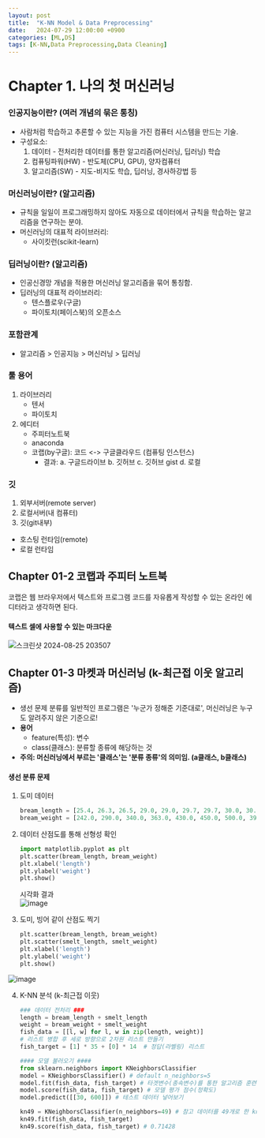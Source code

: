 ```yaml
---
layout: post
title:  "K-NN Model & Data Preprocessing"
date:   2024-07-29 12:00:00 +0900
categories: [ML,DS]
tags: [K-NN,Data Preprocessing,Data Cleaning]
---
```


# Chapter 1. 나의 첫 머신러닝

### 인공지능이란? (여러 개념의 묶은 통칭)

- 사람처럼 학습하고 추론할 수 있는 지능을 가진 컴퓨터 시스템을 만드는 기술.
- 구성요소:
    1. 데이터
      - 전처리한 데이터를 통한 알고리즘(머신러닝, 딥러닝) 학습   
    2. 컴퓨팅파워(HW)
      - 반도체(CPU, GPU), 양자컴퓨터
    3. 알고리즘(SW)
      - 지도-비지도 학습, 딥러닝, 경사하강법 등

### 머신러닝이란? (알고리즘)

- 규칙을 일일이 프로그래밍하지 않아도 자동으로 데이터에서 규칙을 학습하는 알고리즘을 연구하는 분야.
- 머신러닝의 대표적 라이브러리:
    - 사이킷런(scikit-learn)

### 딥러닝이란? (알고리즘)

- 인공신경망 개념을 적용한 머신러닝 알고리즘을 묶어 통칭함.
- 딥러닝의 대표적 라이브러리:
    - 텐스플로우(구글)
    - 파이토치(페이스북)의 오픈소스
  
### 포함관계

- 알고리즘 > 인공지능 > 머신러닝 > 딥러닝

### 툴 용어

1. 라이브러리
   - 텐서
   - 파이토치
2. 에디터
   - 주피터노트북
   - anaconda
   - 코랩(by구글): 코드 <-> 구글클라우드 (컴퓨팅 인스턴스)
       - 결과: a. 구글드라이브  b. 깃허브  c. 깃허브 gist  d. 로컬

### 깃 
1. 외부서버(remote server)
2. 로컬서버(내 컴퓨터)
3. 깃(git내부)
- 호스팅 런타임(remote) 
- 로컬 런타임

## Chapter 01-2 코랩과 주피터 노트북

코랩은 웹 브라우저에서 텍스트와 프로그램 코드를 자유롭게 작성할 수 있는 온라인 에디터라고 생각하면 된다.

#### 텍스트 셀에 사용할 수 있는 마크다운

![스크린샷 2024-08-25 203507](https://github.com/user-attachments/assets/dfe7f2df-e6a3-49ee-88af-9a463266e476)

## Chapter 01-3 마켓과 머신러닝 (k-최근접 이웃 알고리즘)

- 생선 문제 분류를 일반적인 프로그램은 '누군가 정해준 기준대로', 머신러닝은 누구도 알려주지 않은 기준으로!
- **용어**
  - feature(특성): 변수
  - class(클래스): 분류할 종류에 해당하는 것
- **주의: 머신러닝에서 부르는 '클래스'는 '분류 종류'의 의미임. (a클래스, b클래스)**
  
#### 생선 분류 문제

1. 도미 데이터
    ```python
    bream_length = [25.4, 26.3, 26.5, 29.0, 29.0, 29.7, 29.7, 30.0, 30.0, 30.7, 31.0, 31.0, 31.5, 32.0, 32.0, 32.0, 33.0, 33.0, 33.5, 33.5, 34.0, 34.0, 34.5, 35.0, 35.0, 35.0, 35.0, 36.0, 36.0, 37.0, 38.5, 38.5, 39.5, 41.0, 41.0]
    bream_weight = [242.0, 290.0, 340.0, 363.0, 430.0, 450.0, 500.0, 390.0, 450.0, 500.0, 475.0, 500.0, 500.0, 340.0, 600.0, 600.0, 700.0, 700.0, 610.0, 650.0, 575.0, 685.0, 620.0, 680.0, 700.0, 725.0, 720.0, 714.0, 850.0, 1000.0, 920.0, 955.0, 925.0, 975.0, 950.0]
    ```
    

2. 데이터 산점도를 통해 선형성 확인
    ```python
    import matplotlib.pyplot as plt
    plt.scatter(bream_length, bream_weight)
    plt.xlabel('length')
    plt.ylabel('weight')
    plt.show()
    ```
    시각화 결과  
![image](https://github.com/user-attachments/assets/1179572a-ff23-4a89-9acf-2b487bebeb12)


3. 도미, 빙어 같이 산점도 찍기
    ```python
    plt.scatter(bream_length, bream_weight)
    plt.scatter(smelt_length, smelt_weight)
    plt.xlabel('length')
    plt.ylabel('weight')
    plt.show()
    ```
![image](https://github.com/user-attachments/assets/c2c4cc05-25f0-401a-8602-4264ec420850)


4. K-NN 분석 (k-최근접 이웃)
    ```python
    ### 데이터 전처리 ###
    length = bream_length + smelt_length 
    weight = bream_weight + smelt_weight 
    fish_data = [[l, w] for l, w in zip(length, weight)]
    # 리스트 병합 후 세로 방향으로 2차원 리스트 만들기
    fish_target = [1] * 35 + [0] * 14  # 정답(라벨링) 리스트 

    #### 모델 불러오기 #### 
    from sklearn.neighbors import KNeighborsClassifier
    model = KNeighborsClassifier() # default n_neighbors=5
    model.fit(fish_data, fish_target) # 타겟변수(종속변수)를 통한 알고리즘 훈련 
    model.score(fish_data, fish_target) # 모델 평가 점수(정확도)
    model.predict([[30, 600]]) # 테스트 데이터 넣어보기 

    kn49 = KNeighborsClassifier(n_neighbors=49) # 참고 데이터를 49개로 한 kn49 모델
    kn49.fit(fish_data, fish_target)
    kn49.score(fish_data, fish_target) # 0.71428
    ```
